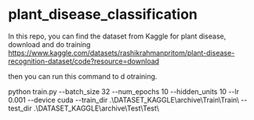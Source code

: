 # plant_disease_classification
In this repo, you can find the dataset from Kaggle for plant disease, download and do training 
https://www.kaggle.com/datasets/rashikrahmanpritom/plant-disease-recognition-dataset/code?resource=download

then you can run this command to d otraining. 

python train.py --batch_size 32 --num_epochs 10 --hidden_units 10 --lr 0.001 --device cuda --train_dir .\DATASET_KAGGLE\archive\Train\Train\ --test_dir .\DATASET_KAGGLE\archive\Test\Test\
